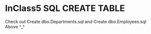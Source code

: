 # InClass5 SQL CREATE TABLE
Check out Create dbo.Departments.sql and Create dbo.Employees.sql Above ^_^
